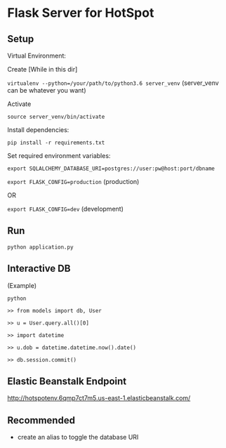 # Flask Server for HotSpot

## Setup

Virtual Environment:

Create [While in this dir]

`virtualenv --python=/your/path/to/python3.6 server_venv` (server_venv can be whatever you want)

Activate

`source server_venv/bin/activate`

Install dependencies:

`pip install -r requirements.txt`

Set required environment variables:

`export SQLALCHEMY_DATABASE_URI=postgres://user:pw@host:port/dbname`

`export FLASK_CONFIG=production` (production)

OR

`export FLASK_CONFIG=dev` (development)

## Run

`python application.py`

## Interactive DB

(Example)

`python`

`>> from models import db, User`

`>> u = User.query.all()[0]`

`>> import datetime`

`>> u.dob = datetime.datetime.now().date()`

`>> db.session.commit()`

## Elastic Beanstalk Endpoint

http://hotspotenv.6qmp7ct7m5.us-east-1.elasticbeanstalk.com/

## Recommended

- create an alias to toggle the database URI
